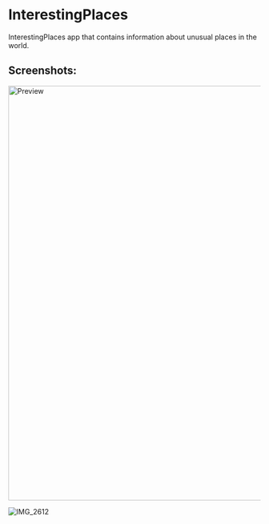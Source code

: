 # InterestingPlaces

InterestingPlaces app that contains information about unusual places in the world.

<h2>Screenshots:</h2>
<img width="828" alt="Preview" src="https://user-images.githubusercontent.com/31934552/143026768-96786f88-3725-43a2-bb0a-4302be13352c.png">

![IMG_2612](https://user-images.githubusercontent.com/31934552/143027418-daa455a3-a22e-4bc0-bc76-63f75e73f0c1.gif)

